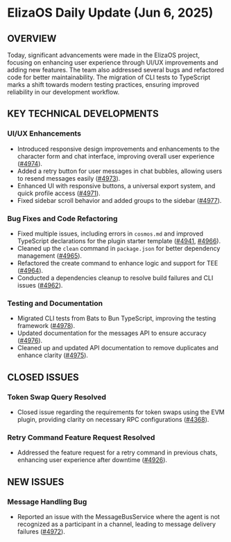 # ElizaOS Daily Update (Jun 6, 2025)

## OVERVIEW 
Today, significant advancements were made in the ElizaOS project, focusing on enhancing user experience through UI/UX improvements and adding new features. The team also addressed several bugs and refactored code for better maintainability. The migration of CLI tests to TypeScript marks a shift towards modern testing practices, ensuring improved reliability in our development workflow.

## KEY TECHNICAL DEVELOPMENTS

### UI/UX Enhancements
- Introduced responsive design improvements and enhancements to the character form and chat interface, improving overall user experience ([#4974](https://github.com/elizaos/eliza/pull/4974)).
- Added a retry button for user messages in chat bubbles, allowing users to resend messages easily ([#4973](https://github.com/elizaos/eliza/pull/4973)).
- Enhanced UI with responsive buttons, a universal export system, and quick profile access ([#4971](https://github.com/elizaos/eliza/pull/4971)).
- Fixed sidebar scroll behavior and added groups to the sidebar ([#4977](https://github.com/elizaos/eliza/pull/4977)).

### Bug Fixes and Code Refactoring
- Fixed multiple issues, including errors in `cosmos.md` and improved TypeScript declarations for the plugin starter template ([#4941](https://github.com/elizaos/eliza/pull/4941), [#4966](https://github.com/elizaos/eliza/pull/4966)).
- Cleaned up the `clean` command in `package.json` for better dependency management ([#4965](https://github.com/elizaos/eliza/pull/4965)).
- Refactored the create command to enhance logic and support for TEE ([#4964](https://github.com/elizaos/eliza/pull/4964)).
- Conducted a dependencies cleanup to resolve build failures and CLI issues ([#4962](https://github.com/elizaos/eliza/pull/4962)).

### Testing and Documentation
- Migrated CLI tests from Bats to Bun TypeScript, improving the testing framework ([#4978](https://github.com/elizaos/eliza/pull/4978)).
- Updated documentation for the messages API to ensure accuracy ([#4976](https://github.com/elizaos/eliza/pull/4976)).
- Cleaned up and updated API documentation to remove duplicates and enhance clarity ([#4975](https://github.com/elizaos/eliza/pull/4975)).

## CLOSED ISSUES

### Token Swap Query Resolved
- Closed issue regarding the requirements for token swaps using the EVM plugin, providing clarity on necessary RPC configurations ([#4368](https://github.com/elizaos/eliza/issues/4368)).

### Retry Command Feature Request Resolved
- Addressed the feature request for a retry command in previous chats, enhancing user experience after downtime ([#4926](https://github.com/elizaos/eliza/issues/4926)).

## NEW ISSUES

### Message Handling Bug
- Reported an issue with the MessageBusService where the agent is not recognized as a participant in a channel, leading to message delivery failures ([#4972](https://github.com/elizaos/eliza/issues/4972)).